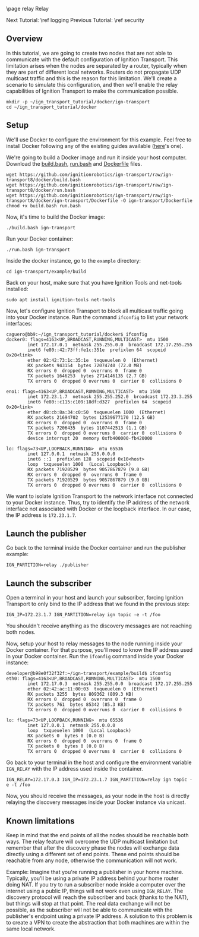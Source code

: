\page relay Relay

Next Tutorial: \ref logging
Previous Tutorial: \ref security

## Overview

In this tutorial, we are going to create two nodes that are not able to
communicate with the default configuration of Ignition Transport. This
limitation arises when the nodes are separated by a router, typically when they
are part of different local networks. Routers do not propagate UDP multicast
traffic and this is the reason for this limitation. We'll create a scenario to
simulate this configuration, and then we'll enable the relay capabilities of
Ignition Transport to make the communication possible.

```{.sh}
mkdir -p ~/ign_transport_tutorial/docker/ign-transport
cd ~/ign_transport_tutorial/docker
```

## Setup

We'll use Docker to configure the environment for this example. Feel free to
install Docker following any of the existing guides available
([here](https://github.com/osrf/vrx/wiki/tutorials/installDocker)'s one).

We're going to build a Docker image and run it inside your host computer.
Download the [build.bash](https://github.com/ignitionrobotics/ign-transport/raw/ign-transport8/example/docker/build.bash), [run.bash](https://github.com/ignitionrobotics/ign-transport/raw/ign-transport8/example/docker/run.bash) and
[Dockerfile](https://github.com/ignitionrobotics/ign-transport/raw/ign-transport8/example/docker/ign-transport/Dockerfile) files.

```{.sh}
wget https://github.com/ignitionrobotics/ign-transport/raw/ign-transport8/docker/build.bash
wget https://github.com/ignitionrobotics/ign-transport/raw/ign-transport8/docker/run.bash
wget https://github.com/ignitionrobotics/ign-transport/raw/ign-transport8/docker/ign-transport/Dockerfile -O ign-transport/Dockerfile
chmod +x build.bash run.bash
```

Now, it's time to build the Docker image:
```
./build.bash ign-transport
```

Run your Docker container:
```
./run.bash ign-transport
```

Inside the docker instance, go to the `example` directory:
```
cd ign-transport/example/build
```

Back on your host, make sure that you have Ignition Tools and net-tools
installed:
```
sudo apt install ignition-tools net-tools
```

Now, let's configure Ignition Transport to block all multicast traffic going
into your Docker instance. Run the command `ifconfig` to list your network
interfaces:
```
caguero@bb9:~/ign_transport_tutorial/docker$ ifconfig
docker0: flags=4163<UP,BROADCAST,RUNNING,MULTICAST>  mtu 1500
        inet 172.17.0.1  netmask 255.255.0.0  broadcast 172.17.255.255
        inet6 fe80::42:73ff:fe1c:351e  prefixlen 64  scopeid 0x20<link>
        ether 02:42:73:1c:35:1e  txqueuelen 0  (Ethernet)
        RX packets 943154  bytes 72074740 (72.0 MB)
        RX errors 0  dropped 0  overruns 0  frame 0
        TX packets 1646253  bytes 2714146135 (2.7 GB)
        TX errors 0  dropped 0 overruns 0  carrier 0  collisions 0

eno1: flags=4163<UP,BROADCAST,RUNNING,MULTICAST>  mtu 1500
        inet 172.23.1.7  netmask 255.255.252.0  broadcast 172.23.3.255
        inet6 fe80::c115:c109:18df:d327  prefixlen 64  scopeid 0x20<link>
        ether d8:cb:8a:34:c0:50  txqueuelen 1000  (Ethernet)
        RX packets 21694702  bytes 12539677170 (12.5 GB)
        RX errors 0  dropped 0  overruns 0  frame 0
        TX packets 7206435  bytes 1107442513 (1.1 GB)
        TX errors 0  dropped 0 overruns 0  carrier 0  collisions 0
        device interrupt 20  memory 0xfb400000-fb420000

lo: flags=73<UP,LOOPBACK,RUNNING>  mtu 65536
        inet 127.0.0.1  netmask 255.0.0.0
        inet6 ::1  prefixlen 128  scopeid 0x10<host>
        loop  txqueuelen 1000  (Local Loopback)
        RX packets 71920529  bytes 9057867879 (9.0 GB)
        RX errors 0  dropped 0  overruns 0  frame 0
        TX packets 71920529  bytes 9057867879 (9.0 GB)
        TX errors 0  dropped 0 overruns 0  carrier 0  collisions 0
```

We want to isolate Ignition Transport to the network interface not connected to
your Docker instance. Thus, try to identify the IP address of the network
interface not associated with Docker or the loopback interface. In our case,
the IP address is `172.23.1.7`.

## Launch the publisher

Go back to the terminal inside the Docker container and run the publisher
example:
```
IGN_PARTITION=relay ./publisher
```

## Launch the subscriber

Open a terminal in your host and launch your subscriber, forcing Ignition
Transport to only bind to the IP address that we found in the previous step:

```
IGN_IP=172.23.1.7 IGN_PARTITION=relay ign topic -e -t /foo
```

You shouldn't receive anything as the discovery messages are not reaching both
nodes.

Now, setup your host to relay messages to the node running inside your
Docker container. For that purpose, you'll need to know the IP address used
in your Docker container. Run the `ifconfig` command inside your Docker
instance:
```
developer@b98e0f32f32f:~/ign-transport/example/build$ ifconfig
eth0: flags=4163<UP,BROADCAST,RUNNING,MULTICAST>  mtu 1500
        inet 172.17.0.3  netmask 255.255.0.0  broadcast 172.17.255.255
        ether 02:42:ac:11:00:03  txqueuelen 0  (Ethernet)
        RX packets 3255  bytes 809362 (809.3 KB)
        RX errors 0  dropped 0  overruns 0  frame 0
        TX packets 761  bytes 85342 (85.3 KB)
        TX errors 0  dropped 0 overruns 0  carrier 0  collisions 0

lo: flags=73<UP,LOOPBACK,RUNNING>  mtu 65536
        inet 127.0.0.1  netmask 255.0.0.0
        loop  txqueuelen 1000  (Local Loopback)
        RX packets 0  bytes 0 (0.0 B)
        RX errors 0  dropped 0  overruns 0  frame 0
        TX packets 0  bytes 0 (0.0 B)
        TX errors 0  dropped 0 overruns 0  carrier 0  collisions 0
```

Go back to your terminal in the host and configure the environment variable
`IGN_RELAY` with the IP address used inside the container.

```
IGN_RELAY=172.17.0.3 IGN_IP=172.23.1.7 IGN_PARTITION=relay ign topic -e -t /foo
```

Now, you should receive the messages, as your node in the host is directly
relaying the discovery messages inside your Docker instance via unicast.

## Known limitations

Keep in mind that the end points of all the nodes should be reachable both
ways. The relay feature will overcome the UDP multicast limitation but remember
that after the discovery phase the nodes will exchange data directly using a
different set of end points. These end points should be reachable from any node,
otherwise the communication will not work.

Example: Imagine that you're running a publisher in your home machine.
Typically, you'll be using a private IP address behind your home router doing
NAT. If you try to run a subscriber node inside a computer over the internet
using a public IP, things will not work even using `IGN_RELAY`. The discovery
protocol will reach the subscriber and back (thanks to the NAT), but things will
stop at that point. The real data exchange will not be possible, as the
subscriber will not be able to communicate with the publisher's endpoint using
a private IP address. A solution to this problem is to create a VPN to create
the abstraction that both machines are within the same local network.
